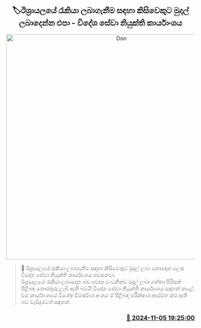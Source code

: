 <p align='center'><b><h2 align='center' title='Don't pay anyone to get a job in Israel - Foreign Employment Bureau'>🏷ඊශ්‍රායලයේ රැකියා ලබාගැනීම සඳහා කිසිවෙකුට මුදල් ලබාදෙන්න එපා - විදේශ සේවා නියුක්ති කාර්යාංශය</h2></b></p>
<p align='center'><img src='https://helakuru.sgp1.cdn.digitaloceanspaces.com/esana/images/lib/foreign-employment-bureau.jpg' width='600' alt='Don't pay anyone to get a job in Israel - Foreign Employment Bureau'></p>

>📝 ඊශ්‍රායලයේ රැකියා ලබාගැනීම සඳහා කිසිවෙකුට මුදල් ලබා නොදෙන ලෙස විදේශ සේවා නියුක්ති කාර්යාංශය පවසනවා.<br>ඊශ්‍රායලයේ රැකියා ලබාදෙන බව පවසා වංචනිකව මුදල් ලබා ගන්නා පිරිසක් පිළිබඳ තොරතුරු ලැබී ඇති බවයි විදේශ සේවා නියුක්ති කාර්යාංශය සඳහන් කළේ.<br>එම කාර්යාංශයේ විශේෂ විමර්ෂණ අංශය ඒ පිළිබඳ පරීක්ෂණ ආරම්භ කර ඇති බව වැඩිදුරටත් සඳහන්.<br>

<h3 align='right'><a href='https://www.helakuru.lk/esana/p/104779/'>📅 2024-11-05 19:25:00</a></h3>
